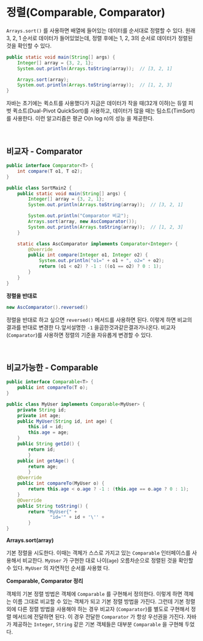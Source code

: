 # 정렬(Comparable, Comparator)

`Arrays.sort()` 를 사용하면 배열에 들어있는 데이터를 순서대로 정렬할 수 있다. 원래 3, 2, 1 순서로 데이터가 들어있었는데, 정렬 후에는 1, 2, 3의 순서로 데이터가 정렬된 것을 확인할 수 있다.

```java
public static void main(String[] args) {
    Integer[] array = {3, 2, 1};
    System.out.println(Arrays.toString(array));  // [3, 2, 1]

    Arrays.sort(array);
    System.out.println(Arrays.toString(array));  // [1, 2, 3]
}
```

자바는 초기에는 퀵소트를 사용했다가 지금은 데이터가 작을 때(32개 이하)는 듀얼 피벗 퀵소트(Dual-Pivot QuickSort)를 사용하고, 데이터가 많을 때는 팀소트(TimSort)를 사용한다. 이런 알고리즘은 평균 O(n log n)의 성능 을 제공한다.

<br/>

## 비교자 - Comparator

```java
public interface Comparator<T> {
    int compare(T o1, T o2);
}
```

```java
public class SortMain2 {
    public static void main(String[] args) {
        Integer[] array = {3, 2, 1};
        System.out.println(Arrays.toString(array));  // [3, 2, 1]

        System.out.println("Comparator 비교");
        Arrays.sort(array, new AscComparator());
        System.out.println(Arrays.toString(array));  // [1, 2, 3]
    }

    static class AscComparator implements Comparator<Integer> {
        @Override
        public int compare(Integer o1, Integer o2) {
            System.out.println("o1=" + o1 + ", o2=" + o2);
            return (o1 < o2) ? -1 : ((o1 == o2) ? 0 : 1);
        }
    }
}

```

**정렬을 반대로**

```java
new AscComparator().reversed()
```

정렬을 반대로 하고 싶으면 `reversed()` 메서드를 사용하면 된다. 이렇게 하면 비교의 결과를 반대로 변경한 다.앞서설명한 `-1` 을곱한것과같은결과가나온다. 비교자(`Comparator`)를 사용하면 정렬의 기준을 자유롭게 변경할 수 있다.

<br/>

## 비교가능한 - Comparable

```java
public interface Comparable<T> {
    public int compareTo(T o);
}
```

```java
public class MyUser implements Comparable<MyUser> {
    private String id;
    private int age;
    public MyUser(String id, int age) {
        this.id = id;
        this.age = age;
    }
    public String getId() {
        return id;
		}
    public int getAge() {
        return age;
		}
    @Override
    public int compareTo(MyUser o) {
        return this.age < o.age ? -1 : (this.age == o.age ? 0 : 1);
    }
    @Override
    public String toString() {
        return "MyUser{" +
                "id='" + id + '\'' +
		} 
}
```

**Arrays.sort(array)**

기본 정렬을 시도한다. 이때는 객체가 스스로 가지고 있는 `Comparable` 인터페이스를 사용해서 비교한다. `MyUser` 가 구현한 대로 나이(`age`) 오름차순으로 정렬된 것을 확인할 수 있다. `MyUser` 의 자연적인 순서를 사용했 다.

**Comparable, Comparator 정리**

객체의 기본 정렬 방법은 객체에 `Comparable` 를 구현해서 정의한다. 이렇게 하면 객체는 이름 그대로 비교할 수 있는 객체가 되고 기본 정렬 방법을 가진다. 그런데 기본 정렬 외에 다른 정렬 방법을 사용해야 하는 경우 비교자 (`Comparator`)를 별도로 구현해서 정렬 메서드에 전달하면 된다. 이 경우 전달한 `Comparator` 가 항상 우선권을 가진다. 자바가 제공하는 `Integer`, `String` 같은 기본 객체들은 대부분 `Comparable` 을 구현해 두었다.
